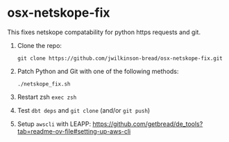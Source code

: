 # osx-netskope-fix

This fixes netskope compatability for python https requests and git.


1. Clone the repo:

    ```shell
    git clone https://github.com/jwilkinson-bread/osx-netskope-fix.git
    ```

2. Patch Python and Git with one of the following methods:


    ```shell
    ./netskope_fix.sh
    ```    

3. Restart zsh `exec zsh`

4. Test `dbt deps` and `git clone` (and/or `git push`)

5. Setup `awscli` with LEAPP: https://github.com/getbread/de_tools?tab=readme-ov-file#setting-up-aws-cli
